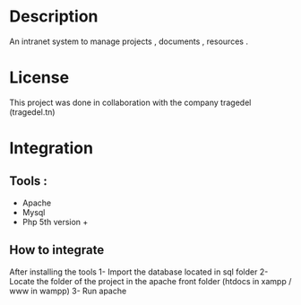 # Description
An intranet system to manage projects , documents , resources .
# License 
This project was done in collaboration with the company tragedel (tragedel.tn)
# Integration 
## Tools :
 * Apache
 * Mysql
 * Php 5th version +
## How to integrate
After installing the tools
1- Import the database located in sql folder 
2- Locate the folder of the project in the apache front folder (htdocs in xampp / www in wampp) 
3- Run apache
